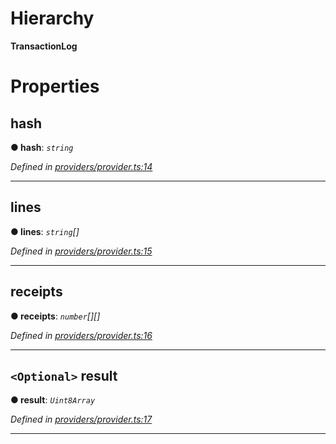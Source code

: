 

# Hierarchy

**TransactionLog**

# Properties

<a id="hash"></a>

##  hash

**● hash**: *`string`*

*Defined in [providers/provider.ts:14](https://github.com/nearprotocol/nearlib/blob/be246a3/src.ts/providers/provider.ts#L14)*

___
<a id="lines"></a>

##  lines

**● lines**: *`string`[]*

*Defined in [providers/provider.ts:15](https://github.com/nearprotocol/nearlib/blob/be246a3/src.ts/providers/provider.ts#L15)*

___
<a id="receipts"></a>

##  receipts

**● receipts**: *`number`[][]*

*Defined in [providers/provider.ts:16](https://github.com/nearprotocol/nearlib/blob/be246a3/src.ts/providers/provider.ts#L16)*

___
<a id="result"></a>

## `<Optional>` result

**● result**: *`Uint8Array`*

*Defined in [providers/provider.ts:17](https://github.com/nearprotocol/nearlib/blob/be246a3/src.ts/providers/provider.ts#L17)*

___

